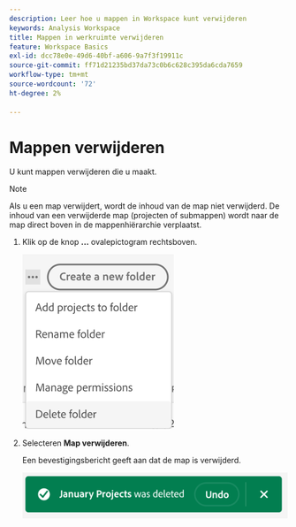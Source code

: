 ```yaml
---
description: Leer hoe u mappen in Workspace kunt verwijderen
keywords: Analysis Workspace
title: Mappen in werkruimte verwijderen
feature: Workspace Basics
exl-id: dcc78e0e-49d6-40bf-a606-9a7f3f19911c
source-git-commit: ff71d21235bd37da73c0b6c628c395da6cda7659
workflow-type: tm+mt
source-wordcount: '72'
ht-degree: 2%

---
```



# Mappen verwijderen

U kunt mappen verwijderen die u maakt.

>[!NOTE]
>
>Als u een map verwijdert, wordt de inhoud van de map niet verwijderd. De inhoud van een verwijderde map (projecten of submappen) wordt naar de map direct boven in de mappenhiërarchie verplaatst.

1. Klik op de knop **...** ovalepictogram rechtsboven.

   ![](/help/analysis-workspace/build-workspace-project/assets/select-delete-folder.png)

1. Selecteren **Map verwijderen**.

   Een bevestigingsbericht geeft aan dat de map is verwijderd.

   ![](/help/analysis-workspace/build-workspace-project/assets/deleted-folder.png)

